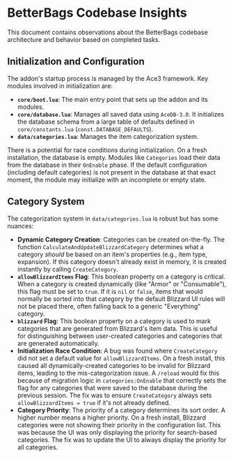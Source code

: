 # BetterBags Codebase Insights

This document contains observations about the BetterBags codebase architecture and behavior based on completed tasks.

## Initialization and Configuration

The addon's startup process is managed by the Ace3 framework. Key modules involved in initialization are:

- **`core/boot.lua`**: The main entry point that sets up the addon and its modules.
- **`core/database.lua`**: Manages all saved data using `AceDB-3.0`. It initializes the database schema from a large table of defaults defined in `core/constants.lua` (`const.DATABASE_DEFAULTS`).
- **`data/categories.lua`**: Manages the item categorization system.

There is a potential for race conditions during initialization. On a fresh installation, the database is empty. Modules like `Categories` load their data from the database in their `OnEnable` phase. If the default configuration (including default categories) is not present in the database at that exact moment, the module may initialize with an incomplete or empty state.

## Category System

The categorization system in `data/categories.lua` is robust but has some nuances:

- **Dynamic Category Creation**: Categories can be created on-the-fly. The function `CalculateAndUpdateBlizzardCategory` determines what a category *should* be based on an item's properties (e.g., item type, expansion). If this category doesn't already exist in memory, it is created instantly by calling `CreateCategory`.
- **`allowBlizzardItems` Flag**: This boolean property on a category is critical. When a category is created dynamically (like "Armor" or "Consumable"), this flag must be set to `true`. If it is `nil` or `false`, items that would normally be sorted into that category by the default Blizzard UI rules will not be placed there, often falling back to a generic "Everything" category.
- **`blizzard` Flag**: This boolean property on a category is used to mark categories that are generated from Blizzard's item data. This is useful for distinguishing between user-created categories and categories that are generated automatically.
- **Initialization Race Condition**: A bug was found where `CreateCategory` did not set a default value for `allowBlizzardItems`. On a fresh install, this caused all dynamically-created categories to be invalid for Blizzard items, leading to the mis-categorization issue. A `/reload` would fix this because of migration logic in `categories:OnEnable` that correctly sets the flag for any categories that were saved to the database during the previous session. The fix was to ensure `CreateCategory` always sets `allowBlizzardItems = true` if it's not already defined.
- **Category Priority**: The priority of a category determines its sort order. A higher number means a higher priority. On a fresh install, Blizzard categories were not showing their priority in the configuration list. This was because the UI was only displaying the priority for search-based categories. The fix was to update the UI to always display the priority for all categories.